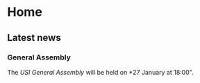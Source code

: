 # Home
## Latest news
### General Assembly
The *USI General Assembly* will be held on *27 January at 18:00".

